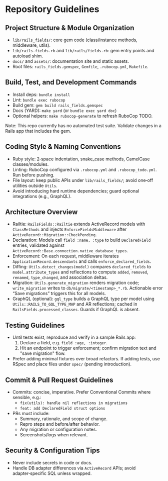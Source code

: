 # Repository Guidelines

## Project Structure & Module Organization
- `lib/rails_fields/`: core gem code (class/instance methods, middleware, utils).
- `lib/rails-fields.rb` and `lib/rails/fields.rb`: gem entry points and autoload shim.
- `docs/` and `assets/`: documentation site and static assets.
- Root files: `rails_fields.gemspec`, `Gemfile`, `.rubocop.yml`, `Makefile`.

## Build, Test, and Development Commands
- Install deps: `bundle install`
- Lint: `bundle exec rubocop`
- Build gem: `gem build rails_fields.gemspec`
- Docs (YARD): `make yard` (or `bundle exec yard doc`)
- Optional helpers: `make rubocop-generate` to refresh RuboCop TODO.

Note: This repo currently has no automated test suite. Validate changes in a Rails app that includes the gem.

## Coding Style & Naming Conventions
- Ruby style: 2‑space indentation, snake_case methods, CamelCase classes/modules.
- Linting: RuboCop configured via `.rubocop.yml` and `.rubocop_todo.yml`. Run before pushing.
- File layout: keep public APIs under `lib/rails_fields/`; avoid one‑off utilities outside `Utils`.
- Avoid introducing hard runtime dependencies; guard optional integrations (e.g., GraphQL).

## Architecture Overview
- Railtie: `RailsFields::Railtie` extends ActiveRecord models with `ClassMethods` and injects `EnforceFieldsMiddleware` after `ActiveRecord::Migration::CheckPending`.
- Declaration: Models call `field :name, :type` to build `DeclaredField` entries, validated against `ActiveRecord::Base.connection.native_database_types`.
- Enforcement: On each request, middleware iterates `ApplicationRecord.descendants` and calls `enforce_declared_fields`.
- Diffing: `Utils.detect_changes(model)` compares `declared_fields` to `model.attribute_types` and reflections to compute `added`, `removed`, `renamed`, `type_changed`, and association deltas.
- Migration: `Utils.generate_migration` renders migration code; `write_migration` writes to `db/migrate/<timestamp>_*.rb`. Actionable error “Save migrations” triggers this for all models.
- GraphQL (optional): `gql_type` builds a GraphQL type per model using `Utils::RAILS_TO_GQL_TYPE_MAP` and AR reflections; cached in `RailsFields.processed_classes`. Guards if GraphQL is absent.

## Testing Guidelines
- Until tests exist, reproduce and verify in a sample Rails app:
  1) Declare a field, e.g. `field :age, :integer`.
  2) Hit an endpoint to trigger enforcement; confirm migration text and "save migration" flow.
- Prefer adding minimal fixtures over broad refactors. If adding tests, use RSpec and place files under `spec/` (pending introduction).

## Commit & Pull Request Guidelines
- Commits: concise, imperative. Prefer Conventional Commits where sensible, e.g.:
  - `fix(utils): handle nil reflections in migrations`
  - `feat: add DeclaredField struct options`
- PRs must include:
  - Summary, rationale, and scope of change.
  - Repro steps and before/after behavior.
  - Any migration or configuration notes.
  - Screenshots/logs when relevant.

## Security & Configuration Tips
- Never include secrets in code or docs.
- Handle DB adapter differences via `ActiveRecord` APIs; avoid adapter‑specific SQL unless wrapped.
